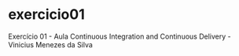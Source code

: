 # exercicio01
Exercício 01 - Aula Continuous Integration and Continuous Delivery - Vinicius Menezes da Silva
